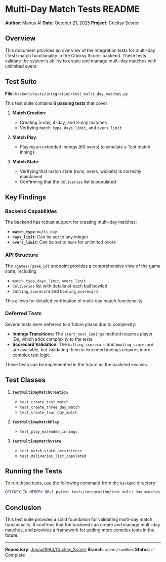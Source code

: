 # Multi-Day Match Tests README

**Author**: Manus AI
**Date**: October 21, 2025
**Project**: Cricksy Scorer

## Overview

This document provides an overview of the integration tests for multi-day (Test) match functionality in the Cricksy Scorer backend. These tests validate the system's ability to create and manage multi-day matches with unlimited overs.

## Test Suite

**File**: `backend/tests/integration/test_multi_day_matches.py`

This test suite contains **6 passing tests** that cover:

1. **Match Creation**:
   - Creating 5-day, 4-day, and 3-day matches
   - Verifying `match_type`, `days_limit`, and `overs_limit`

2. **Match Play**:
   - Playing an extended innings (60 overs) to simulate a Test match innings

3. **Match State**:
   - Verifying that match state (runs, overs, wickets) is correctly maintained
   - Confirming that the `deliveries` list is populated

## Key Findings

### Backend Capabilities

The backend has robust support for creating multi-day matches:
- **`match_type`**: `multi_day`
- **`days_limit`**: Can be set to any integer
- **`overs_limit`**: Can be set to `None` for unlimited overs

### API Structure

The `/games/{game_id}` endpoint provides a comprehensive view of the game state, including:
- `match_type`, `days_limit`, `overs_limit`
- `deliveries` list with details of each ball bowled
- `batting_scorecard` and `bowling_scorecard`

This allows for detailed verification of multi-day match functionality.

### Deferred Tests

Several tests were deferred to a future phase due to complexity:

- **Innings Transitions**: The `start_next_innings` method requires player IDs, which adds complexity to the tests.
- **Scorecard Validation**: The `batting_scorecard` and `bowling_scorecard` are available, but validating them in extended innings requires more complex test logic.

These tests can be implemented in the future as the backend evolves.

## Test Classes

1. **`TestMultiDayMatchCreation`**
   - `test_create_test_match`
   - `test_create_three_day_match`
   - `test_create_four_day_match`

2. **`TestMultiDayMatchPlay`**
   - `test_play_extended_innings`

3. **`TestMultiDayMatchState`**
   - `test_match_state_persistence`
   - `test_deliveries_list_populated`

## Running the Tests

To run these tests, use the following command from the `backend` directory:

```bash
CRICKSY_IN_MEMORY_DB=1 pytest tests/integration/test_multi_day_matches.py -v
```

## Conclusion

This test suite provides a solid foundation for validating multi-day match functionality. It confirms that the backend can create and manage multi-day matches, and provides a framework for adding more complex tests in the future.

---

**Repository**: [Jnpaul1984/Cricksy_Scorer](https://github.com/Jnpaul1984/Cricksy_Scorer)
**Branch**: `agent/sandbox`
**Status**: ✅ Complete
